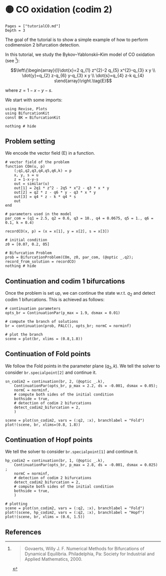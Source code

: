 # 🟡 CO oxidation (codim 2)

```@contents
Pages = ["tutorialCO.md"]
Depth = 3
```
The goal of the tutorial is to show a simple example of how to perform codimension 2 bifurcation detection.

In this tutorial, we study the Bykov–Yablonskii–Kim
model of CO oxidation (see [^Govaerts]):

$$\left\{\begin{array}{l}\dot{x}=2 q_{1} z^{2}-2 q_{5} x^{2}-q_{3} x y \\ \dot{y}=q_{2} z-q_{6} y-q_{3} x y \\ \dot{s}=q_{4} z-k q_{4} s\end{array}\right.\tag{E}$$

where $z=1-x-y-s$.

We start with some imports:

```@example TUTCO
using Revise, Plots
using BifurcationKit
const BK = BifurcationKit

nothing # hide
```

## Problem setting

We encode the vector field (E) in a function.

```@example TUTCO
# vector field of the problem
function COm(u, p)
	(;q1,q2,q3,q4,q5,q6,k) = p
	x, y, s = u
	z = 1-x-y-s
	out = similar(u)
	out[1] = 2q1 * z^2 - 2q5 * x^2 - q3 * x * y
	out[2] = q2 * z - q6 * y - q3 * x * y
	out[3] = q4 * z - k * q4 * s
	out
end

# parameters used in the model
par_com = (q1 = 2.5, q2 = 0.6, q3 = 10., q4 = 0.0675, q5 = 1., q6 = 0.1, k = 0.4)

recordCO(x, p) = (x = x[1], y = x[2], s = x[3])

# initial condition
z0 = [0.07, 0.2, 05]

# Bifurcation Problem
prob = BifurcationProblem(COm, z0, par_com, (@optic _.q2); record_from_solution = recordCO)
nothing # hide
```

## Continuation and codim 1 bifurcations

Once the problem is set up, we can continue the state w.r.t. $q_2$ and detect codim 1 bifurcations. This is achieved as follows:

```@example TUTCO
# continuation parameters
opts_br = ContinuationPar(p_max = 1.9, dsmax = 0.01)

# compute the branch of solutions
br = continuation(prob, PALC(), opts_br; normC = norminf)
```

```@example TUTCO
# plot the branch
scene = plot(br, xlims = (0.8,1.8))
```

## Continuation of Fold points

We follow the Fold points in the parameter plane $(q_2, k)$. We tell the solver to consider `br.specialpoint[2]` and continue it.

```@example TUTCO
sn_codim2 = continuation(br, 2, (@optic _.k),
	ContinuationPar(opts_br, p_max = 2.2, ds = -0.001, dsmax = 0.05);
	normC = norminf,
	# compute both sides of the initial condition
	bothside = true,
	# detection of codim 2 bifurcations
	detect_codim2_bifurcation = 2,
	)

scene = plot(sn_codim2, vars = (:q2, :x), branchlabel = "Fold")
plot!(scene, br, xlims=(0.8, 1.8))
```

## Continuation of Hopf points

We tell the solver to consider `br.specialpoint[1]` and continue it.

```@example TUTCO
hp_codim2 = continuation(br, 1, (@optic _.k),
	ContinuationPar(opts_br, p_max = 2.8, ds = -0.001, dsmax = 0.025) ;
	normC = norminf,
	# detection of codim 2 bifurcations
	detect_codim2_bifurcation = 2,
	# compute both sides of the initial condition
	bothside = true,
	)

# plotting
scene = plot(sn_codim2, vars = (:q2, :x), branchlabel = "Fold")
plot!(scene, hp_codim2, vars = (:q2, :x), branchlabel = "Hopf")
plot!(scene, br, xlims = (0.6, 1.5))
```


## References

[^Govaerts]:> Govaerts, Willy J. F. Numerical Methods for Bifurcations of Dynamical Equilibria. Philadelphia, Pa: Society for Industrial and Applied Mathematics, 2000.
